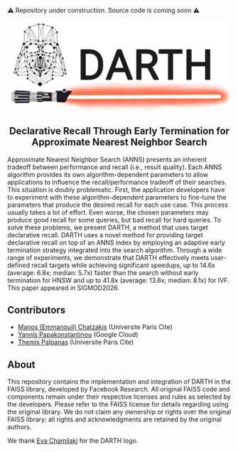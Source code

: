 ⚠️ Repository under construction. Source code is coming soon ⚠️

<p align="center">
<img width="650" src="./assets/darth-logo.png"/>
</p>


<!--<h1 align="center">DARTH</h1>-->
<h2 align="center">Declarative Recall Through Early Termination for Approximate Nearest Neighbor Search</h2>

Approximate Nearest Neighbor Search (ANNS) presents an inherent tradeoff between performance and recall (i.e., result quality). Each ANNS algorithm provides its own algorithm-dependent parameters to allow applications to influence the recall/performance tradeoff of their searches. This situation is doubly problematic. 
First, the application developers have to experiment with these algorithm-dependent parameters to fine-tune the parameters that produce the desired recall for each use case. 
This process usually takes a lot of effort. Even worse, the chosen parameters may produce good recall for some queries, but bad recall for hard queries. 
To solve these problems, we present DARTH, a method that uses target declarative recall. DARTH uses a novel method for providing target declarative recall on top of an ANNS index by employing an adaptive early termination strategy integrated into the search algorithm. 
Through a wide range of experiments, we demonstrate that DARTH effectively meets user-defined recall targets while achieving significant speedups, up to 14.6x (average: 6.8x; median: 5.7x) faster than the search without early termination for HNSW and up to 41.8x (average: 13.6x; median: 8.1x) for IVF. 
This paper appeared in SIGMOD2026.


## Contributors
* [Manos (Emmanouil) Chatzakis](https://mchatzakis.github.io/) (Universite Paris Cite)
* [Yannis Papakonstantinou](https://www.linkedin.com/in/yannispapakonstantinou/) (Google Cloud)
* [Themis Palpanas](https://helios2.mi.parisdescartes.fr/~themisp/) (Universite Paris Cite)


## About
This repository contains the implementation and integration of DARTH in the FAISS library, developed by Facebook Research. 
All original FAISS code and components remain under their respective licenses and rules as selected by the developers. 
Please refer to the FAISS license for details regarding using the original library. 
We do not claim any ownership or rights over the original FAISS library: all rights and acknowledgments are retained by the original authors.

We thank [Eva Chamilaki](https://evachamilaki.github.io/index.html) for the DARTH logo.
